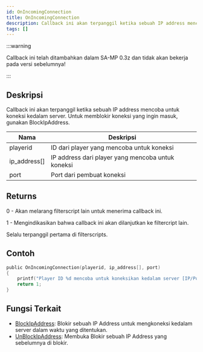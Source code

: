 ```yaml
---
id: OnIncomingConnection
title: OnIncomingConnection
description: Callback ini akan terpanggil ketika sebuah IP address mencoba untuk koneksi kedalam server.
tags: []
---
```


:::warning

Callback ini telah ditambahkan dalam SA-MP 0.3z dan tidak akan bekerja pada versi sebelumnya!

:::

## Deskripsi

Callback ini akan terpanggil ketika sebuah IP address mencoba untuk koneksi kedalam server. Untuk memblokir koneksi yang ingin masuk, gunakan BlockIpAddress.

| Nama         | Deskripsi                                        |
| ------------ | -------------------------------------------------- |
| playerid     | ID dari player yang mencoba untuk koneksi         |
| ip_address[] | IP address dari player yang mencoba untuk koneksi |
| port         | Port dari pembuat koneksi               |

## Returns

0 - Akan melarang filterscript lain untuk menerima callback ini.

1 - Mengindikasikan bahwa callback ini akan dilanjutkan ke filtercript lain.

Selalu terpanggil pertama di filterscripts.

## Contoh

```c
public OnIncomingConnection(playerid, ip_address[], port)
{
    printf("Player ID %d mencoba untuk koneksikan kedalam server [IP/Port: %s:%i]", playerid, ip_address, port);
    return 1;
}
```

## Fungsi Terkait

- [BlockIpAddress](../functions/BlockIpAddress.md): Blokir sebuah IP Address untuk mengkoneksi kedalam server dalam waktu yang ditentukan.
- [UnBlockIpAddress](../functions/UnBlockIpAddress.md): Membuka Blokir sebuah IP Address yang sebelumnya di blokir.
